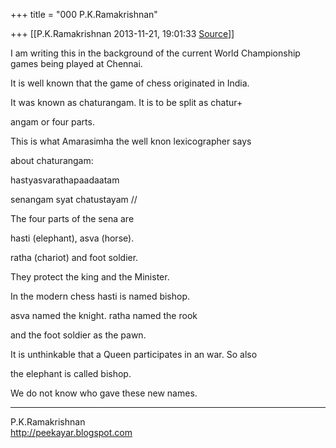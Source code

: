 +++
title = "000 P.K.Ramakrishnan"

+++
[[P.K.Ramakrishnan	2013-11-21, 19:01:33 [Source](https://groups.google.com/g/samskrita/c/cDllzCjRYls)]]



I am writing this in the background of the current World Championship games being played at Chennai.

  

It is well known that the game of chess originated in India.

It was known as chaturangam. It is to be split as chatur+

angam or four parts.

  

This is what Amarasimha the well knon lexicographer says

about chaturangam:

  

hastyasvarathapaadaatam

senangam syat chatustayam //

  

The four parts of the sena are

hasti (elephant), asva (horse).

ratha (chariot) and foot soldier.

  

They protect the king and the Minister.

  

In the modern chess hasti is named bishop.

asva named the knight. ratha named the rook

and the foot soldier as the pawn.

  

It is unthinkable that a Queen participates in an war. So also

the elephant is called bishop.

  

We do not know who gave these new names.

  



-----------------------------------  
P.K.Ramakrishnan  
<http://peekayar.blogspot.com>

